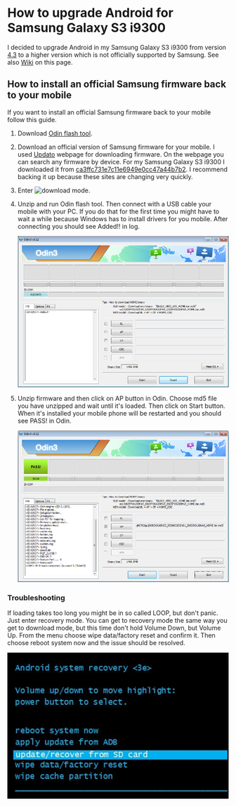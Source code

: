 # How to upgrade Android for Samsung Galaxy S3 i9300
I decided to upgrade Android in my Samsung Galaxy S3 i9300 from version [4.3](https://www.android.com/versions/jelly-bean-4-3/) to a higher version which is not officially supported by Samsung. See also [Wiki](https://github.com/chovanj/Android/wiki) on this page.

## How to install an official Samsung firmware back to your mobile
If you want to install an official Samsung firmware back to your mobile follow this guide.

1. Download [Odin flash tool](https://github.com/chovanj/Android/wiki/Odin-flash-tool).

2. Download an official version of Samsung firmware for your mobile. I used [Updato](http://updato.com/) webpage for downloading firmware. On the webpage you can search any firmware by device. For my Samsung Galaxy S3 i9300 I downloaded it from [ca3ffc731e7c11e6949e0cc47a44b7b2](http://updato.com/firmware-archive-select-model?record=CA3FFC731E7C11E6949E0CC47A44B7B2). I recommend backing it up because these sites are changing very quickly.

3. Enter ![download mode](https://github.com/chovanj/Android/wiki/Samsung-Galaxy-S3-i9300-Download-Mode).

4. Unzip and run Odin flash tool. Then connect with a USB cable your mobile with your PC. If you do that for the first time you might have to wait a while because Windows has to install drivers for you mobile. After connecting you should see Added!! in log.

   ![Odin device added](https://github.com/chovanj/Android/blob/master/odin-device-added.png)

5. Unzip firmware and then click on AP button in Odin. Choose md5 file you have unzipped and wait until it's loaded. Then click on Start button. When it's installed your mobile phone will be restarted and you should see PASS! in Odin.
   
   ![Odin dowloading PASS!](https://github.com/chovanj/Android/blob/master/odin-firmware-pass.png)

### Troubleshooting

If loading takes too long you might be in so called LOOP, but don't panic. Just enter recovery mode. You can get to recovery mode the same way you get to download mode, but this time don't hold Volume Down, but Volume Up. From the menu choose wipe data/factory reset and confirm it. Then choose reboot system now and the issue should be resolved.

   ![Recovery mode](https://github.com/chovanj/Android/blob/master/android-system-recovery-3e.jpg)

